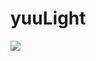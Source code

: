 # yuuLight
<img src="https://github.com/yuuTilde/.github/blob/ac41588d1f2ef4da7dedf605138a687c59690b4c/img/yuuLight.png">